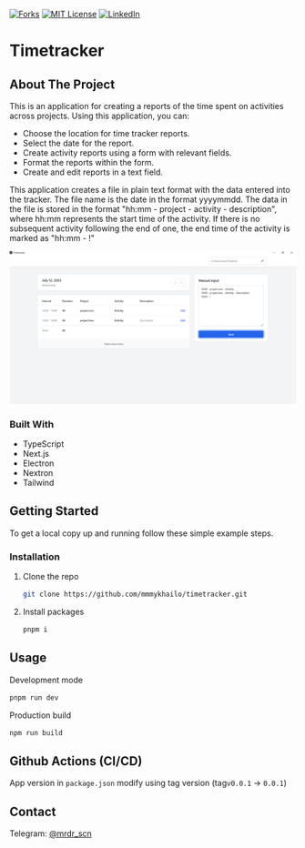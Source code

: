 [![Forks][forks-shield]][forks-url]
[![MIT License][license-shield]][license-url]
[![LinkedIn][linkedin-shield]][linkedin-url]

# Timetracker

## About The Project

This is an application for creating a reports of the time spent on activities across projects.
Using this application, you can:

- Choose the location for time tracker reports.
- Select the date for the report.
- Create activity reports using a form with relevant fields.
- Format the reports within the form.
- Create and edit reports in a text field.

This application creates a file in plain text format with the data entered into the tracker.
The file name is the date in the format yyyymmdd. The data in the file is stored in the format "hh:mm - project - activity - description", where hh:mm represents the start time of the activity. If there is no subsequent activity following the end of one, the end time of the activity is marked as "hh:mm - !"

![Timetracker Screen Shot](resources/app-screenshot.png)

### Built With

- TypeScript
- Next.js
- Electron
- Nextron
- Tailwind

## Getting Started

To get a local copy up and running follow these simple example steps.

### Installation

1. Clone the repo
   ```sh
   git clone https://github.com/mmmykhailo/timetracker.git
   ```
2. Install packages

   ```sh
   pnpm i
   ```

## Usage

Development mode

```sh
pnpm run dev
```

Production build

```sh
npm run build
```

## Github Actions (CI/CD)

App version in `package.json` modify using tag version (tag`v0.0.1` -> `0.0.1`)

## Contact

Telegram: [@mrdr_scn](https://t.me/mrdr_scn)

<!-- MARKDOWN LINKS & IMAGES -->
<!-- https://www.markdownguide.org/basic-syntax/#reference-style-links -->

[forks-shield]: https://img.shields.io/github/forks/mmmykhailo/timetracker.svg?style=for-the-badge
[forks-url]: https://github.com/mmmykhailo/timetracker/network/members
[stars-shield]: https://img.shields.io/github/stars/mmmykhailo/timetracker.svg?style=for-the-badge
[license-shield]: https://img.shields.io/github/license/mmmykhailo/timetracker.svg?style=for-the-badge
[license-url]: https://github.com/mmmykhailo/timetracker/blob/master/LICENSE.txt
[linkedin-shield]: https://img.shields.io/badge/-LinkedIn-black.svg?style=for-the-badge&logo=linkedin&colorB=555
[linkedin-url]: https://linkedin.com/in/mmmykhailo
[product-screenshot]: images/screenshot.png
